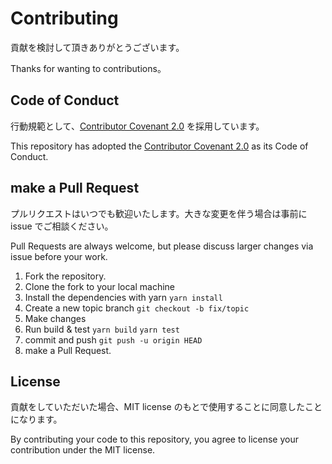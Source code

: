 # Contributing

貢献を検討して頂きありがとうございます。

Thanks for wanting to contributions。

## Code of Conduct

行動規範として、[Contributor Covenant 2.0](https://www.contributor-covenant.org/ja/version/2/0/code_of_conduct/) を採用しています。

This repository has adopted the [Contributor Covenant 2.0](https://www.contributor-covenant.org/ja/version/2/0/code_of_conduct/) as its Code of Conduct.

## make a Pull Request

プルリクエストはいつでも歓迎いたします。大きな変更を伴う場合は事前に issue でご相談ください。

Pull Requests are always welcome, but please discuss larger changes via issue before your work.

1. Fork the repository.
1. Clone the fork to your local machine
1. Install the dependencies with yarn
   `yarn install`
1. Create a new topic branch
   `git checkout -b fix/topic`
1. Make changes
1. Run build & test
   `yarn build`
   `yarn test`
1. commit and push
   `git push -u origin HEAD`
1. make a Pull Request.

## License

貢献をしていただいた場合、MIT license のもとで使用することに同意したことになります。

By contributing your code to this repository, you agree to license your contribution under the MIT license.
